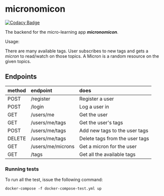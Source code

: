 # micronomicon

[![Codacy Badge](https://app.codacy.com/project/badge/Grade/5a491d39cd6a4456954bd79dd883b7da)](https://www.codacy.com/manual/MensurOwary/micronomicon?utm_source=github.com&amp;utm_medium=referral&amp;utm_content=MensurOwary/micronomicon&amp;utm_campaign=Badge_Grade)

The backend for the micro-learning app _**micronomicon**_. 

Usage:

There are many available tags. User subscribes to new tags and gets a _micron_ to read/watch on those topics. 
A Micron is a random resource on the given topics.

## Endpoints

| method    | endpoint          | does                              |
|:---       |:---               | :---                              |
| POST      | /register         | Register a user                   |                   
| POST      | /login            | Log a user in                     |                   
| GET       | /users/me         | Get the user                      |          
| GET       | /users/me/tags    | Get the user's tags               |   
| POST      | /users/me/tags    | Add new tags to the user tags     |   
| DELETE    | /users/me/tags    | Delete tags from the user tags    |  
| GET       | /users/me/microns | Get a micron for the user         |
| GET       | /tags             | Get all the available tags        |


### Running tests

To run all the test, issue the following command:

```shell script
docker-compose -f docker-compose-test.yml up
```
